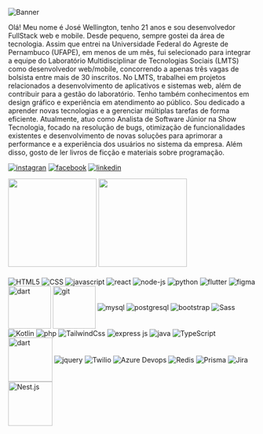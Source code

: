 
![Banner](https://github.com/wellington067/wellington067/assets/109475692/94489891-1789-4e80-8e7b-67413cc0fbe2)

<p>Olá! Meu nome é José Wellington, tenho 21 anos e sou desenvolvedor FullStack web e mobile. Desde
pequeno, sempre gostei da área de tecnologia. Assim que entrei na Universidade Federal do Agreste de
Pernambuco (UFAPE), em menos de um mês, fui selecionado para integrar a equipe do Laboratório
Multidisciplinar de Tecnologias Sociais (LMTS) como desenvolvedor web/mobile, concorrendo a
apenas três vagas de bolsista entre mais de 30 inscritos.
No LMTS, trabalhei em projetos relacionados a desenvolvimento de aplicativos e sistemas web,
além de contribuir para a gestão do laboratório. Tenho também conhecimentos em design gráfico
e experiência em atendimento ao público. Sou dedicado a aprender novas tecnologias e a
gerenciar múltiplas tarefas de forma eficiente. Atualmente, atuo como Analista de Software Júnior na Show Tecnologia, focado na resolução de bugs, otimização de funcionalidades existentes e desenvolvimento de novas soluções para aprimorar a performance e a experiência dos usuários no sistema da empresa.
Além disso, gosto de ler livros de ficção e materiais sobre programação.</p>

[![instagran](https://img.shields.io/badge/Instagram-E4405F?style=for-the-badge&logo=instagram&logoColor=white)](https://instagram.com/wellington_de_franca)
[![facebook](https://img.shields.io/badge/Facebook-1877F2?style=for-the-badge&logo=facebook&logoColor=white)](https://www.facebook.com/wellington_de_franca)
[![linkedin](https://img.shields.io/badge/LinkedIn-0077B5?style=for-the-badge&logo=linkedin&logoColor=white)](https://www.linkedin.com/in/josé-wellington-de-frança-da-costa)

<!-- [![portfólio](https://github-production-user-asset-6210df.s3.amazonaws.com/109475692/266388324-6fe31e83-8bf1-4c41-ba36-a66624876ca5.png)](https://wellington067.github.io) -->

<div>
        <img height="180em" src="https://github-readme-stats-pi-liard.vercel.app/api?username=wellington067&show_icons=true&theme=tokyonight" alt="">
        <img height="180em" src="https://github-readme-stats-pi-liard.vercel.app/api/top-langs/?username=wellington067&layout=compact&langs_count=6&theme=tokyonight" alt="">
</div>

<div style="display: inline-block"><br/>
  <img align= "center" alt= "HTML5" src= "https://img.shields.io/badge/HTML5-E34F26?style=for-the-badge&logo=html5&logoColor=white">
  <img align= "center" alt="CSS" src="https://img.shields.io/badge/CSS3-1572B6?style=for-the-badge&logo=css3&logoColor=white">
  <img align= "center" alt= "javascript" src= "https://img.shields.io/badge/JavaScript-F7DF1E?style=for-the-badge&logo=javascript&logoColor=black">
  <img align= "center" alt= "react" src= "https://img.shields.io/badge/React-20232A?style=for-the-badge&logo=react&logoColor=61DAFB">
  <img align= "center" alt= "node-js" src= "https://img.shields.io/badge/Node.js-43853D?style=for-the-badge&logo=node.js&logoColor=black">
  <img align= "center" alt= "python" src= "https://img.shields.io/badge/Python-14354C?style=for-the-badge&logo=python&logoColor=white">
  <img align= "center" alt= "flutter" src= "https://img.shields.io/badge/Flutter-02569B?style=for-the-badge&logo=flutter&logoColor=white">
  <img align= "center" alt= "figma" src= "https://img.shields.io/badge/Figma-F24E1E?style=for-the-badge&logo=figma&logoColor=white">
  <img align= "center" width=87px alt= "dart" src= "https://img.shields.io/badge/Dart-0175C2?style=for-the-badge&logo=dart&logoColor=white">
  <img align= "center" width=87px alt= "git" src= "https://img.shields.io/badge/GIT-E44C30?style=for-the-badge&logo=git&logoColor=white">
  <img align= "center" alt= "mysql" src= "https://img.shields.io/badge/MySQL-005C84?style=for-the-badge&logo=mysql&logoColor=white">
  <img align= "center" alt= "postgresql" src= "https://img.shields.io/badge/PostgreSQL-316192?style=for-the-badge&logo=postgresql&logoColor=white">
  <img align= "center" alt= "bootstrap" src= "https://img.shields.io/badge/Bootstrap-563D7C?style=for-the-badge&logo=bootstrap&logoColor=white">
  <img align= "center" alt= "Sass" src= "https://img.shields.io/badge/Sass-CC6699?style=for-the-badge&logo=sass&logoColor=white">
  <img align= "center" alt= "Kotlin" src= "https://img.shields.io/badge/Kotlin-0095D5?&style=for-the-badge&logo=kotlin&logoColor=white">
  <img align= "center" alt= "php" src= "https://img.shields.io/badge/PHP-777BB4?style=for-the-badge&logo=php&logoColor=white"> 
  <img align= "center" alt= "TailwindCss" src= "https://img.shields.io/badge/Tailwind_CSS-38B2AC?style=for-the-badge&logo=tailwind-css&logoColor=white">
  <img align= "center" alt= "express js" src= "https://img.shields.io/badge/Express.js-404D59?style=for-the-badge">
  <img align= "center" alt= "java" src= "https://img.shields.io/badge/Java-ED8B00?style=for-the-badge&logo=openjdk&logoColor=black">
  <img align= "center" alt= "TypeScript" src= "https://img.shields.io/badge/TypeScript-007ACC?style=for-the-badge&logo=typescript&logoColor=white">
  <img align= "center" width=90px alt= "dart" src= "https://www.shopweb.in/images/bbsr/softwarecompanyinbbsr15.jpg">
  <img align= "center" alt= "jquery" src= "https://img.shields.io/badge/jQuery-0769AD?style=for-the-badge&logo=jquery&logoColor=white">
  <img align= "center" alt= "Twilio" src= "https://img.shields.io/badge/Twilio-F22F46?style=for-the-badge&logo=Twilio&logoColor=white">
  <img align= "center" alt= "Azure Devops" src= "https://img.shields.io/badge/Azure_DevOps-0078D7?style=for-the-badge&logo=azure-devops&logoColor=white">
  <img align= "center" alt= "Redis" src= "https://img.shields.io/badge/redis-%23DD0031.svg?&style=for-the-badge&logo=redis&logoColor=white">
  <img align= "center" alt= "Prisma" src= "https://img.shields.io/badge/Prisma-3982CE?style=for-the-badge&logo=Prisma&logoColor=white">
  <img align= "center" alt= "Jira" src= "https://img.shields.io/badge/Jira-0052CC?style=for-the-badge&logo=Jira&logoColor=white">
  <img align= "center" width=90px alt= "Nest.js" src= "https://github.com/user-attachments/assets/69eb183c-7197-4861-bc18-0d333e2d38ad">


<!--  
  <img align= "center" alt= "AWS" src= "https://img.shields.io/badge/Amazon_AWS-232F3E?style=for-the-badge&logo=amazon-aws&logoColor=white">
  <img align= "center" alt= "spring" src= "https://img.shields.io/badge/Spring-6DB33F?style=for-the-badge&logo=spring&logoColor=black">
  <img align= "center" alt= "laravel" top= "1000px" src= "https://img.shields.io/badge/Laravel-FF2D20?style=for-the-badge&logo=laravel&logoColor=white">
  <img align= "center" alt= "electron" width= "100px" src= "https://www.vozidea.com/wp-content/uploads/2018/08/electron-framework.png"> 
  <img align= "center" alt= "ionic" width= "90px" src= "https://img.shields.io/badge/Ionic-3880FF?style=for-the-badge&logo=ionic&logoColor=white">
  <img align= "center" alt= "mongodb" src= "https://img.shields.io/badge/MongoDB-4EA94B?style=for-the-badge&logo=mongodb&logoColor=gray">
  <img align= "center" alt= "mariadb" src= "https://img.shields.io/badge/MariaDB-003545?style=for-the-badge&logo=mariadb&logoColor=white">
  <img align= "center" alt= "angular" src= "https://img.shields.io/badge/Angular-DD0031?style=for-the-badge&logo=angular&logoColor=white">
  <img align= "center" alt= "vuejs" src= "https://img.shields.io/badge/Vue.js-35495E?style=for-the-badge&logo=vue.js&logoColor=4FC08D">
  <img align= "center" alt= "React Native" src= "https://img.shields.io/badge/React_Native-20232A?style=for-the-badge&logo=react&logoColor=61DAFB">

  -->

    
<div/>
